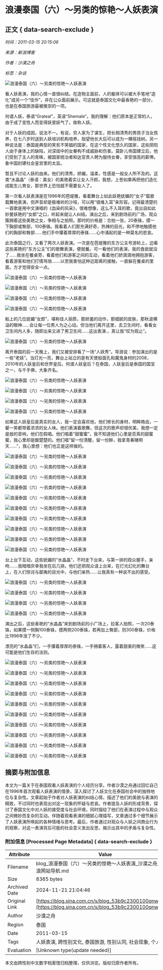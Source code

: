# 浪漫泰国（六）～另类的惊艳～人妖表演

## 正文 { data-search-exclude }


*时间：2011-03-15 20:15:06*

*来源：新浪博客*

*作者：沙漠之舟*

*标签：杂谈*

![浪漫泰国（六）～另类的惊艳～人妖表演](http://s12.sinaimg.cn/middle/53b9c230h9e846c1ab2bb&690)

看人妖表演，我的心情一直很纠结。在造物主面前，人的躯体可以被大手笔地“造化”成另一个“佳作”，并在公众面前展示。可这就是泰国文化中最香艳的一部分，也是在泰国旅游最被推崇的一项。

何谓人妖，泰语“Grateal”，英语“Shemale”。我的理解：他们原本是正常的人，由于成了变性人而变得妖里妖气了。故称人妖。

对于人妖的成因，说法不一。有说，穷人家为了谋生，把长相清秀的男孩子当女孩养，在七八岁时送到人妖培训机构培养，指望他长大后可以成为一棵摇钱树。另一种说法是：泰国是典型的笑贫不笑娼的国家，在这个性文化悠久的国家，这些阴阳人由于身体上的缺陷，对深闺中的女眷构不成威胁和伤害。莫卧儿帝国建立后，他们受到了主人的青睐，被国家统治者和达官贵人聘为服侍女眷，享受很高的薪俸。象中国封建社会皇宫里的太监。

暂且不讨论人妖的由来。他们的清秀，娇媚，温柔，性感是一般女人所不及的。这类“水晶晶”（泰语：美女）的美艳着实让女人汗颜，我想，上苍如果再把他们造化成能生儿育女，那世界上恐怕就不需要女人了。

第一次看人妖表演是在1996年的芭堤雅，看着舞台上如此妖艳妩媚的“女子”载歌载舞地表演，但声音却是极难听的沙哑，可以用“很难入耳”来形容。记得最清楚的一首歌是用中文演唱的《血染的风采》，很难想像，这么不入耳的歌，竟出自如此妙曼妖艳的“女郎”之口，听起来就让人纠结。演出之后，来到剧场前的广场，观众簇拥着这些美艳之女，争相与之拍照。那时的价格是：合拍一张，20泰铢，摸一下胸部或臀部，100泰铢。我看着人们那充满好奇，热辣的目光，和不停地触摸他们的胸部和臀部......他们手中攥着厚厚的泰铢......心中涌起的是一种莫名的悲哀。

此次泰国之行，又看了两次人妖表演。一次是在芭堤雅的东方公主号游轮上，边看这些美艳的“东方公主”们的歌舞表演，便就餐。可一看他们的表演，我的食欲就没了......我坐在餐桌旁，看着他们和游客之间的互动，看着他们娇滴滴地拥抱游客，看着游客和他们打情骂俏.......以至我害怕这种近距离的接触，一直躲在餐桌的里面，方才觉得安全一点。

![浪漫泰国（六）～另类的惊艳～人妖表演](http://s4.sinaimg.cn/bmiddle/53b9c230h9e847f361133&690)

![浪漫泰国（六）～另类的惊艳～人妖表演](http://s5.sinaimg.cn/bmiddle/53b9c230h9e84816aa9a4&690)

![浪漫泰国（六）～另类的惊艳～人妖表演](http://s6.sinaimg.cn/bmiddle/53b9c230h9e848437e025&690)

![浪漫泰国（六）～另类的惊艳～人妖表演](http://s3.sinaimg.cn/bmiddle/53b9c230h9e8484fe2b52&690)

船上的几位妩媚“女郎”，堪称佳人丽质，那娇羞的动作，那细腻的皮肤，那秋波横溢的眼神......会让每一位男人为之心动。但当他们离开这里，去卫生间时，看看女卫生间内人多，随即出来又进了男卫生间......这出表演.，真让我“叹为观止”。

![浪漫泰国（六）～另类的惊艳～人妖表演](http://s2.sinaimg.cn/middle/53b9c230h9e84f6eec1e1&690)

离开泰国的前一天晚上，我们又被安排看了一场“人妖秀”。导游说：参加演出的是一些“老妖”。当灯光一亮，舞台上站立的是有天使般面孔和魔鬼身材的2008，2010年的人妖皇后和世界皇后。何谓人妖皇后？在泰国，人妖皇后是泰国的国宝之一，与千手佛，大象齐名。

![浪漫泰国（六）～另类的惊艳～人妖表演](http://s14.sinaimg.cn/orignal/53b9c230h9e8490bedffd)

![浪漫泰国（六）～另类的惊艳～人妖表演](http://s1.sinaimg.cn/orignal/53b9c230h9e8491ff6b70)

![浪漫泰国（六）～另类的惊艳～人妖表演](http://s12.sinaimg.cn/orignal/53b9c230h9e84936d99ab)

![浪漫泰国（六）～另类的惊艳～人妖表演](http://s15.sinaimg.cn/orignal/53b9c230h9e849518cdee)

如果这人妖皇后是真实的女人，我一定会喜欢他，他们修长的身材，明眸皓齿，一颦一笑都带着浓浓的女人味。他们表演着歌舞，但这次的歌声却很优美，我想一定是放的音响，他们在假唱。他们唱着“甜蜜蜜”，我不知道他们心里是否真的甜蜜蜜，我心里却是酸楚楚的。他们唱“留一份清醒，留一份醉，我拿青春赌明天......”，我心里想：他们也正是这样做的。

![浪漫泰国（六）～另类的惊艳～人妖表演](http://s9.sinaimg.cn/orignal/53b9c230h9e84a124a968)

![浪漫泰国（六）～另类的惊艳～人妖表演](http://s6.sinaimg.cn/orignal/53b9c230h9e84a292ce15)

![浪漫泰国（六）～另类的惊艳～人妖表演](http://s1.sinaimg.cn/orignal/53b9c230h9e84a4c771a0)

![浪漫泰国（六）～另类的惊艳～人妖表演](http://s7.sinaimg.cn/orignal/53b9c230h9e84a7579106)

![浪漫泰国（六）～另类的惊艳～人妖表演](http://s14.sinaimg.cn/orignal/53b9c230h9e84a8a73bed)

![浪漫泰国（六）～另类的惊艳～人妖表演](http://s4.sinaimg.cn/orignal/53b9c230h9e84aa24b14f)

![浪漫泰国（六）～另类的惊艳～人妖表演](http://s12.sinaimg.cn/orignal/53b9c230h9e84ab18de01)

![浪漫泰国（六）～另类的惊艳～人妖表演](http://s11.sinaimg.cn/orignal/53b9c230h9e84ace28dca)

![浪漫泰国（六）～另类的惊艳～人妖表演](http://s3.sinaimg.cn/orignal/53b9c230h9e84ae50c562)

![浪漫泰国（六）～另类的惊艳～人妖表演](http://s12.sinaimg.cn/orignal/53b9c230h9e84af172d4b)

台上台下互动，这些妩媚的“水晶晶”，不时走下台来，与第一排的观众握手，亲吻.......我暗暗庆幸我坐在后几排。他们还把观众请上台来，在灯光幻化的舞台上，在人们惊诧与鄙夷的目光中，与他们亲热......让我真有一种说不出的感受。

![浪漫泰国（六）～另类的惊艳～人妖表演](http://s14.sinaimg.cn/orignal/53b9c230h9e84c15a7d4d)

![浪漫泰国（六）～另类的惊艳～人妖表演](http://s2.sinaimg.cn/orignal/53b9c230h9e84c27c6551)

![浪漫泰国（六）～另类的惊艳～人妖表演](http://s13.sinaimg.cn/orignal/53b9c230h9e84c464b75c)

![浪漫泰国（六）～另类的惊艳～人妖表演](http://s15.sinaimg.cn/orignal/53b9c230h9e84c595e12e)

演出之后，这些香艳的“水晶晶”来到剧场前的小广场上，拉客人拍照，一次20泰铢，如果摸一侧胸100泰铢，摸两侧200泰铢，若再加上臀部，则300泰铢，价格比1996年涨了不少。

漂亮的“水晶晶”们，一手攥着厚厚的泰铢，一手拥着客人，露着甜美的微笑......这可能是他们生存的法则。

![浪漫泰国（六）～另类的惊艳～人妖表演](http://s16.sinaimg.cn/orignal/53b9c230h9e8516b925af)

![浪漫泰国（六）～另类的惊艳～人妖表演](http://s15.sinaimg.cn/orignal/53b9c230h9e851977228e)

![浪漫泰国（六）～另类的惊艳～人妖表演](http://s12.sinaimg.cn/orignal/53b9c230h9e851b6ea36b)

![浪漫泰国（六）～另类的惊艳～人妖表演](http://s4.sinaimg.cn/orignal/53b9c230h9e851de03f33)

![浪漫泰国（六）～另类的惊艳～人妖表演](http://s13.sinaimg.cn/orignal/53b9c230h9e8531fb2acc)

![浪漫泰国（六）～另类的惊艳～人妖表演](http://s7.sinaimg.cn/orignal/53b9c230h9e852d733246)

![浪漫泰国（六）～另类的惊艳～人妖表演](http://s16.sinaimg.cn/orignal/53b9c230h9e852145ea5f)

![浪漫泰国（六）～另类的惊艳～人妖表演](http://s15.sinaimg.cn/orignal/53b9c230h9e8563b9f1de)

![浪漫泰国（六）～另类的惊艳～人妖表演](http://s7.sinaimg.cn/orignal/53b9c230h9e856509b7e6)

![浪漫泰国（六）～另类的惊艳～人妖表演](http://s11.sinaimg.cn/orignal/53b9c230h9e8566967b0a)

## 摘要与附加信息

<!-- tcd_abstract -->
本文为一篇关于在泰国观看人妖表演的个人经历分享。作者沙漠之舟通过回忆自己在1996年首次观看人妖表演的情景，深入探讨了人妖文化在泰国社会中的独特地位与复杂性。文章起始于作者对人妖表演的纠结心情，描述了他们的美貌与表演的精致，不过同时也表现出对这一现象的怀疑与悲哀。作者提及人妖的形成背景，探讨了泰国文化中对人妖的接受度与社会环境，同时描绘了他们在表演过程中与观众之间微妙而复杂的互动。伴随着观看表演的细腻心理描写，文章通过多个细节展示了人妖表演所唤起的各种情绪与思考。最后，作者通过对观众与人妖之间商业行为的观察，对这一表演背后可能的社会意义发出反思，揭示出其中的矛盾与复杂性。
<!-- tcd_abstract_end -->

### 附加信息 [Processed Page Metadata] { data-search-exclude }

| Attribute       | Value                                  |
|-----------------|----------------------------------------|
| Filename        | blog_浪漫泰国（六）～另类的惊艳～人妖表演_沙漠之舟_-_新浪网站导航.md                             |
| Size            | 8365 bytes                           |
| Archived Date   | 2024-11-21 21:04:46                             |
| Original Link   | [https://blog.sina.com.cn/s/blog_53b9c2300100qnwn.html](https://blog.sina.com.cn/s/blog_53b9c2300100qnwn.html)                       |
| Author          | 沙漠之舟                               |
| Region          | 泰国                               |
| Date            | 2011-03-15                                 |
| Tags            | 人妖表演, 跨性别文化, 泰国旅游, 性别认同, 社会现象, 个人经历                                 |
| Evaluation            | [Unknown type(update needed)]                                 |
<!-- tcd_table_end -->

本文由跨性别中文数字档案馆归档整理，仅供浏览。版权归原作者所有。
